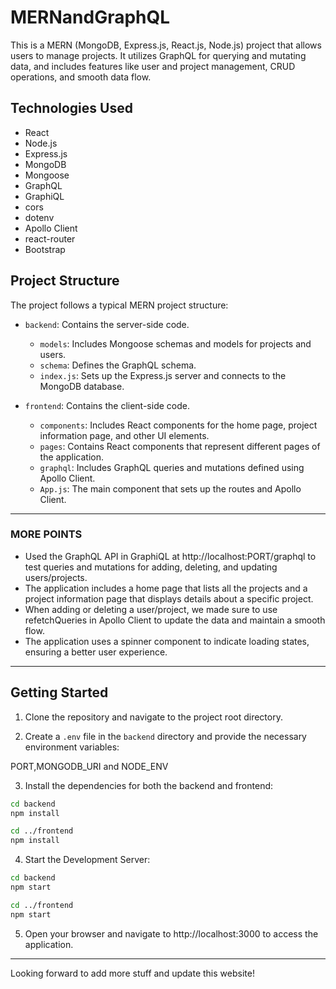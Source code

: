 # MERNandGraphQL

This is a MERN (MongoDB, Express.js, React.js, Node.js) project that allows users to manage projects. It utilizes GraphQL for querying and mutating data, and includes features like user and project management, CRUD operations, and smooth data flow.

## Technologies Used
- React
- Node.js
- Express.js
- MongoDB
- Mongoose
- GraphQL
- GraphiQL
- cors
- dotenv
- Apollo Client
- react-router
- Bootstrap

## Project Structure

The project follows a typical MERN project structure:

- `backend`: Contains the server-side code.
  - `models`: Includes Mongoose schemas and models for projects and users.
  - `schema`: Defines the GraphQL schema.
  - `index.js`: Sets up the Express.js server and connects to the MongoDB database.

- `frontend`: Contains the client-side code.
  - `components`: Includes React components for the home page, project information page, and other UI elements.
  - `pages`: Contains React components that represent different pages of the application.
  - `graphql`: Includes GraphQL queries and mutations defined using Apollo Client.
  - `App.js`: The main component that sets up the routes and Apollo Client.
--------------------------------------------
### MORE POINTS
*  Used the GraphQL API in GraphiQL at http://localhost:PORT/graphql to test queries and mutations for adding, deleting, and updating users/projects.
*  The application includes a home page that lists all the projects and a project information page that displays details about a specific project.
*  When adding or deleting a user/project, we made sure to use refetchQueries in Apollo Client to update the data and maintain a smooth flow.
*  The application uses a spinner component to indicate loading states, ensuring a better user experience.
---------------------------------------------
## Getting Started

1. Clone the repository and navigate to the project root directory.

2. Create a `.env` file in the `backend` directory and provide the necessary environment variables:

  PORT,MONGODB_URI and NODE_ENV

3. Install the dependencies for both the backend and frontend:

```bash
cd backend
npm install

cd ../frontend
npm install
```

4. Start the Development Server:
```bash
cd backend
npm start

cd ../frontend
npm start
```

5. Open your browser and navigate to http://localhost:3000 to access the application.
---------------------------------------------------------------------------------------------
Looking forward to add more stuff and update this website! 


